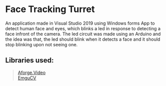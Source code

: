 # Face Tracking Turret 

An application made in Visual Studio 2019 using Windows forms App to detect human face and eyes, which blinks a led in response to 
detecting a face infront of the camera. The led circuit was made using an Arduino and the idea was that, the led should blink when it detects a face and it should stop blinking upon not seeing one. 

## Libraries used:
> [Aforge.Video](http://www.aforgenet.com/)\
> [EmguCV](http://www.emgu.com/wiki/index.php/Main_Page) 

